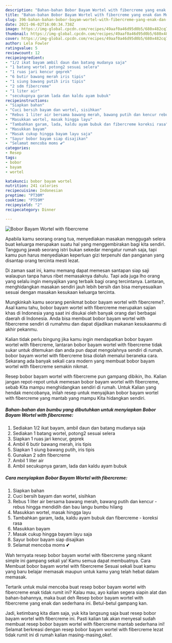 ```yaml
---
description: "Bahan-bahan Bobor Bayam Wortel with fibercreme yang enak dan Mudah Dibuat"
title: "Bahan-bahan Bobor Bayam Wortel with fibercreme yang enak dan Mudah Dibuat"
slug: 396-bahan-bahan-bobor-bayam-wortel-with-fibercreme-yang-enak-dan-mudah-dibuat
date: 2021-06-02T16:00:34.738Z
image: https://img-global.cpcdn.com/recipes/49aaf0a46d95d0b5/680x482cq70/bobor-bayam-wortel-with-fibercreme-foto-resep-utama.jpg
thumbnail: https://img-global.cpcdn.com/recipes/49aaf0a46d95d0b5/680x482cq70/bobor-bayam-wortel-with-fibercreme-foto-resep-utama.jpg
cover: https://img-global.cpcdn.com/recipes/49aaf0a46d95d0b5/680x482cq70/bobor-bayam-wortel-with-fibercreme-foto-resep-utama.jpg
author: Lela Fowler
ratingvalue: 5
reviewcount: 12
recipeingredient:
- "1/2 ikat bayam ambil daun dan batang mudanya saja"
- "1 batang wortel potong2 sesuai selera"
- "1 ruas jari kencur geprek"
- "6 butir bawang merah iris tipis"
- "1 siung bawang putih iris tipis"
- "2 sdm fibercreme"
- "1 liter air"
- "secukupnya garam lada dan kaldu ayam bubuk"
recipeinstructions:
- "Siapkan bahan"
- "Cuci bersih bayam dan wortel, sisihkan"
- "Rebus 1 liter air bersama bawang merah, bawang putih dan kencur rebus hingga mendidih dan bau langu bumbu hilang"
- "Masukkan wortel, masak hingga layu"
- "Tambahkan garam, lada, kaldu ayam bubuk dan fibercreme koreksi rasa"
- "Masukkan bayam"
- "Masak cukup hingga bayam layu saja"
- "Sayur bobor bayam siap disajikan"
- "Selamat mencoba moms 💕"
categories:
- Resep
tags:
- bobor
- bayam
- wortel

katakunci: bobor bayam wortel 
nutrition: 241 calories
recipecuisine: Indonesian
preptime: "PT30M"
cooktime: "PT59M"
recipeyield: "2"
recipecategory: Dinner

---
```



![Bobor Bayam Wortel with fibercreme](https://img-global.cpcdn.com/recipes/49aaf0a46d95d0b5/680x482cq70/bobor-bayam-wortel-with-fibercreme-foto-resep-utama.jpg)

Apabila kamu seorang orang tua, menyediakan masakan menggugah selera buat keluarga merupakan suatu hal yang menggembirakan bagi kita sendiri. Tanggung jawab seorang istri bukan sekedar mengatur rumah saja, tapi kamu pun harus menyediakan keperluan gizi terpenuhi dan panganan yang disantap orang tercinta mesti lezat.

Di zaman  saat ini, kamu memang dapat memesan santapan siap saji walaupun tanpa harus ribet memasaknya dahulu. Tapi ada juga lho orang yang selalu ingin menyajikan yang terbaik bagi orang tercintanya. Lantaran, menghidangkan masakan sendiri jauh lebih bersih dan bisa menyesuaikan sesuai dengan masakan kesukaan keluarga tercinta. 



Mungkinkah kamu seorang penikmat bobor bayam wortel with fibercreme?. Asal kamu tahu, bobor bayam wortel with fibercreme merupakan sajian khas di Indonesia yang saat ini disukai oleh banyak orang dari berbagai daerah di Indonesia. Anda bisa membuat bobor bayam wortel with fibercreme sendiri di rumahmu dan dapat dijadikan makanan kesukaanmu di akhir pekanmu.

Kalian tidak perlu bingung jika kamu ingin mendapatkan bobor bayam wortel with fibercreme, lantaran bobor bayam wortel with fibercreme tidak sukar untuk ditemukan dan anda pun dapat mengolahnya sendiri di rumah. bobor bayam wortel with fibercreme bisa diolah memalui beraneka cara. Sekarang ada banyak sekali cara modern yang membuat bobor bayam wortel with fibercreme semakin nikmat.

Resep bobor bayam wortel with fibercreme pun gampang dibikin, lho. Kalian jangan repot-repot untuk memesan bobor bayam wortel with fibercreme, sebab Kita mampu menghidangkan sendiri di rumah. Untuk Kalian yang hendak mencobanya, inilah resep untuk menyajikan bobor bayam wortel with fibercreme yang mantab yang mampu Kita hidangkan sendiri.

<!--inarticleads1-->

##### Bahan-bahan dan bumbu yang dibutuhkan untuk menyiapkan Bobor Bayam Wortel with fibercreme:

1. Sediakan 1/2 ikat bayam, ambil daun dan batang mudanya saja
1. Sediakan 1 batang wortel, potong2 sesuai selera
1. Siapkan 1 ruas jari kencur, geprek
1. Ambil 6 butir bawang merah, iris tipis
1. Siapkan 1 siung bawang putih, iris tipis
1. Gunakan 2 sdm fibercreme
1. Ambil 1 liter air
1. Ambil secukupnya garam, lada dan kaldu ayam bubuk




<!--inarticleads2-->

##### Cara menyiapkan Bobor Bayam Wortel with fibercreme:

1. Siapkan bahan
1. Cuci bersih bayam dan wortel, sisihkan
1. Rebus 1 liter air bersama bawang merah, bawang putih dan kencur - rebus hingga mendidih dan bau langu bumbu hilang
1. Masukkan wortel, masak hingga layu
1. Tambahkan garam, lada, kaldu ayam bubuk dan fibercreme - koreksi rasa
1. Masukkan bayam
1. Masak cukup hingga bayam layu saja
1. Sayur bobor bayam siap disajikan
1. Selamat mencoba moms 💕




Wah ternyata resep bobor bayam wortel with fibercreme yang nikamt simple ini gampang sekali ya! Kamu semua dapat membuatnya. Cara Membuat bobor bayam wortel with fibercreme Sesuai sekali buat kamu yang baru belajar memasak maupun untuk kamu yang telah hebat dalam memasak.

Tertarik untuk mulai mencoba buat resep bobor bayam wortel with fibercreme enak tidak rumit ini? Kalau mau, ayo kalian segera siapin alat dan bahan-bahannya, maka buat deh Resep bobor bayam wortel with fibercreme yang enak dan sederhana ini. Betul-betul gampang kan. 

Jadi, ketimbang kita diam saja, yuk kita langsung saja buat resep bobor bayam wortel with fibercreme ini. Pasti kalian tak akan menyesal sudah membuat resep bobor bayam wortel with fibercreme mantab sederhana ini! Selamat berkreasi dengan resep bobor bayam wortel with fibercreme lezat tidak rumit ini di rumah kalian masing-masing,oke!.

